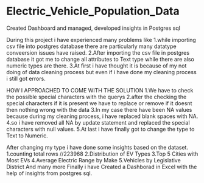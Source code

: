 # Electric_Vehicle_Population_Data
Created Dashboard and managed, developed insights in Postgres sql

During this project i have experienced many problems like
1.while importing csv file into postgres database there are particularly many datatype conveersion issues have raised.
2.After importing the csv file in postgres database it got me to change all attributes to Text type while there are also numeric types are there.
3.At first i have thought it is because of my not doing of data cleaning process but even if i have done my cleaning process i still got errors.

HOW I APPROACHED TO COME WITH THE SOLUTION
1.We have to check the possible special characters with the querys
2.after the checking the special characters if it is present we have to replace or remove if it doesnt then nothing wrong with the data
3.In my case there have been NA values because during my cleaning process, i have replaced blank spaces with NA.
4.so i have removed all NA by update statement and replaced the special characters with null values.
5.At last i have finally got to change the type to Text to Numeric.

After changing my type i have done some insights based on the dataset.
1.counting total rows //223968
2.Distribution of EV Types
3.Top 5 Cities with Most EVs
4.Average Electric Range by Make
5.Vehicles by Legislative District
And many more 
Finally i have Created a Dashborad in Excel with the help of insights from postgres sql.  


